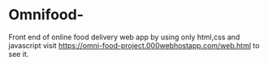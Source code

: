 # Omnifood-
Front end of online food delivery web app  by using only html,css and javascript
visit https://omni-food-project.000webhostapp.com/web.html  to see it.
